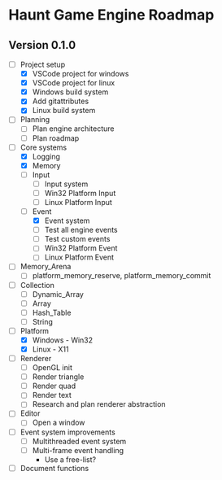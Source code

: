 # Haunt Game Engine Roadmap

## Version 0.1.0

- [ ] Project setup
  - [x] VSCode project for windows
  - [x] VSCode project for linux
  - [x] Windows build system
  - [x] Add gitattributes
  - [x] Linux build system
- [ ] Planning
  - [ ] Plan engine architecture
  - [ ] Plan roadmap
- [ ] Core systems
  - [x] Logging
  - [x] Memory
  - [ ] Input
    - [ ] Input system
    - [ ] Win32 Platform Input
    - [ ] Linux Platform Input
  - [ ] Event
    - [x] Event system
    - [ ] Test all engine events
    - [ ] Test custom events
    - [ ] Win32 Platform Event
    - [ ] Linux Platform Event
- [ ] Memory_Arena
  - [ ] platform_memory_reserve, platform_memory_commit
- [ ] Collection
  - [ ] Dynamic_Array
  - [ ] Array
  - [ ] Hash_Table
  - [ ] String
- [ ] Platform
  - [x] Windows - Win32
  - [x] Linux - X11
- [ ] Renderer
  - [ ] OpenGL init
  - [ ] Render triangle
  - [ ] Render quad
  - [ ] Render text
  - [ ] Research and plan renderer abstraction
- [ ] Editor
  - [ ] Open a window
- [ ] Event system improvements
  - [ ] Multithreaded event system
  - [ ] Multi-frame event handling
    - Use a free-list?
- [ ] Document functions

